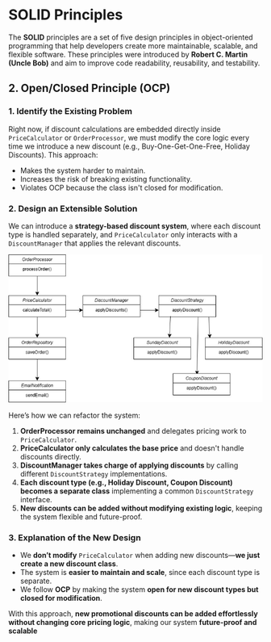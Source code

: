 ﻿# SOLID Principles

The **SOLID** principles are a set of five design principles in object-oriented programming that help developers create more maintainable, scalable, and flexible software. These principles were introduced by **Robert C. Martin (Uncle Bob)** and aim to improve code readability, reusability, and testability.


## 2. Open/Closed Principle (OCP)
### **1. Identify the Existing Problem**


Right now, if discount calculations are embedded directly inside `PriceCalculator` or `OrderProcessor`, we must modify the core logic every time we introduce a new discount (e.g., Buy-One-Get-One-Free, Holiday Discounts). This approach:

-   Makes the system harder to maintain.
-   Increases the risk of breaking existing functionality.
-   Violates OCP because the class isn't closed for modification.

### **2. Design an Extensible Solution**

We can introduce a **strategy-based discount system**, where each discount type is handled separately, and `PriceCalculator` only interacts with a `DiscountManager` that applies the relevant discounts.

![My Image](Images/ocp.jpg)

Here’s how we can refactor the system:

1.  **OrderProcessor remains unchanged** and delegates pricing work to `PriceCalculator`.
2.  **PriceCalculator only calculates the base price** and doesn't handle discounts directly.
3.  **DiscountManager takes charge of applying discounts** by calling different `DiscountStrategy` implementations.
4.  **Each discount type (e.g., Holiday Discount, Coupon Discount) becomes a separate class** implementing a common `DiscountStrategy` interface.
5.  **New discounts can be added without modifying existing logic**, keeping the system flexible and future-proof.

### **3. Explanation of the New Design**

-   We **don’t modify** `PriceCalculator` when adding new discounts—**we just create a new discount class**.
-   The system is **easier to maintain and scale**, since each discount type is separate.
-   We follow **OCP** by making the system **open for new discount types but closed for modification**.

With this approach, **new promotional discounts can be added effortlessly without changing core pricing logic**, making our system **future-proof and scalable**
